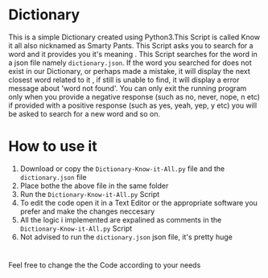 # Dictionary
This is a simple Dictionary created using Python3.This Script is called Know it all also nicknamed as Smarty Pants. This Script asks you to search for a word and it provides you it's meaning . This Script searches for the word in a json file namely `dictionary.json`. If the word you searched for does not exist in our Dictionary, or perhaps made a mistake, it will display the next closest word related to it , if still is unable to find, it will display a error message about 'word not found'. You can only exit the running program only when you provide a negative response (such as no, never, nope, n etc) if provided with a positive response (such as yes, yeah, yep, y etc) you will be asked to search for a new word and so on.

# How to use it 
1. Download or copy the `Dictionary-Know-it-All.py` file and the `dictionary.json` file
2. Place bothe the above file in the same folder
3. Run the `Dictionary-Know-it-All.py` Script
4. To edit the code open it in a Text Editor or the appropriate software you prefer and make the changes neccesary
5. All the logic i implemented are expalined as comments in the `Dictionary-Know-it-All.py` Script
6. Not advised to run the `dictionary.json` json file, it's pretty huge

# 
Feel free to change the the Code according to your needs 
